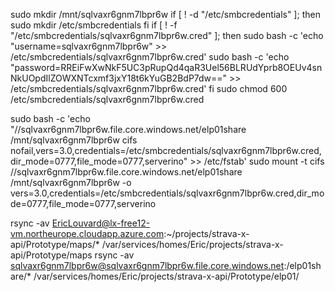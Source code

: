 sudo mkdir /mnt/sqlvaxr6gnm7lbpr6w
if [ ! -d "/etc/smbcredentials" ]; then
sudo mkdir /etc/smbcredentials
fi
if [ ! -f "/etc/smbcredentials/sqlvaxr6gnm7lbpr6w.cred" ]; then
    sudo bash -c 'echo "username=sqlvaxr6gnm7lbpr6w" >> /etc/smbcredentials/sqlvaxr6gnm7lbpr6w.cred'
    sudo bash -c 'echo "password=RREiFwXwNkF5UC3pRupQd4qaR3Uel56BLRUdYprb8OEUv4snNkUOpdIlZOWXNTcxmf3jxY18t6kYuGB2BdP7dw==" >> /etc/smbcredentials/sqlvaxr6gnm7lbpr6w.cred'
fi
sudo chmod 600 /etc/smbcredentials/sqlvaxr6gnm7lbpr6w.cred

sudo bash -c 'echo "//sqlvaxr6gnm7lbpr6w.file.core.windows.net/elp01share /mnt/sqlvaxr6gnm7lbpr6w cifs nofail,vers=3.0,credentials=/etc/smbcredentials/sqlvaxr6gnm7lbpr6w.cred,dir_mode=0777,file_mode=0777,serverino" >> /etc/fstab'
sudo mount -t cifs //sqlvaxr6gnm7lbpr6w.file.core.windows.net/elp01share /mnt/sqlvaxr6gnm7lbpr6w -o vers=3.0,credentials=/etc/smbcredentials/sqlvaxr6gnm7lbpr6w.cred,dir_mode=0777,file_mode=0777,serverino


rsync -av EricLouvard@lx-free12-vm.northeurope.cloudapp.azure.com:~/projects/strava-x-api/Prototype/maps/* /var/services/homes/Eric/projects/strava-x-api/Prototype/maps
rsync -av sqlvaxr6gnm7lbpr6w@sqlvaxr6gnm7lbpr6w.file.core.windows.net:/elp01share/* /var/services/homes/Eric/projects/strava-x-api/Prototype/elp01/

